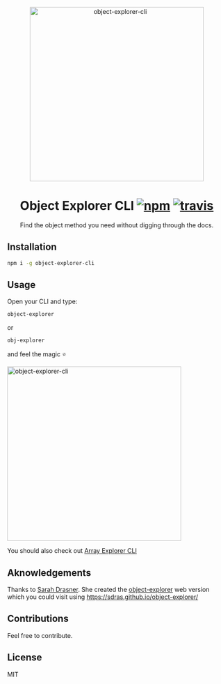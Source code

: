 <p align="center">
  <img src="https://res.cloudinary.com/stackpie/image/upload/v1521406247/object_explorer_init_xkpwsd.png" width="400" alt="object-explorer-cli">
</p>
<h1 align="center">
	Object Explorer CLI
	<a href="https://www.npmjs.org/package/object-explorer-cli"><img src="https://img.shields.io/npm/v/object-explorer-cli.svg?style=flat" alt="npm"></a> <a href="https://travis-ci.org/ooade/object-explorer-cli"><img src="https://travis-ci.org/ooade/object-explorer-cli.svg?branch=master" alt="travis"></a>
</h1>
<p align="center">Find the object method you need without digging through the docs.</p>

## Installation

```sh
npm i -g object-explorer-cli
```

## Usage

Open your CLI and type:
```sh
object-explorer
```
or
```sh
obj-explorer
```
and feel the magic :star:

<img src="https://res.cloudinary.com/stackpie/image/upload/v1521406248/object_explorer_eej6f1.png" width="400" alt="object-explorer-cli">

You should also check out [Array Explorer CLI](https://github.com/ooade/array-explorer-cli)

## Aknowledgements
Thanks to [Sarah Drasner](https://github.com/sdras). She created the [object-explorer](https://github.com/sdras/object-explorer) web version which you could visit using https://sdras.github.io/object-explorer/

## Contributions
Feel free to contribute.

## License
MIT
